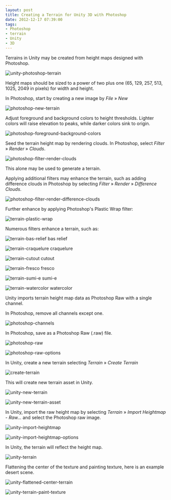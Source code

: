 ```yaml
---
layout: post
title: Creating a Terrain for Unity 3D with Photoshop
date: 2012-12-17 07:39:00
tags:
- Photoshop
- terrain
- Unity
- 3D
---
```


Terrains in Unity may be created from height maps designed with Photoshop.

![unity-photoshop-terrain](https://labs.jasonsturges.com/unity/terrain-photoshop-example/assets/unity-photoshop-terrain.png)

Height maps should be sized to a power of two plus one (65, 129, 257, 513, 1025, 2049 in pixels) for width and height.

In Photoshop, start by creating a new image by *File* &raquo; *New*

![photoshop-new-terrain](https://labs.jasonsturges.com/unity/terrain-photoshop-example/assets/photoshop-new-terrain.png)

Adjust foreground and background colors to height thresholds. Lighter colors will raise elevation to peaks, while darker colors sink to origin.

![photoshop-foreground-background-colors](https://labs.jasonsturges.com/unity/terrain-photoshop-example/assets/photoshop-foreground-background-colors.png)

Seed the terrain height map by rendering clouds. In Photoshop, select *Filter* &raquo; *Render* &raquo; *Clouds*.

![photoshop-filter-render-clouds](https://labs.jasonsturges.com/unity/terrain-photoshop-example/assets/photoshop-filter-render-clouds.png)

This alone may be used to generate a terrain.

Applying additional filters may enhance the terrain, such as adding difference clouds in Photoshop by selecting *Filter* &raquo; *Render* &raquo; *Difference Clouds*.

![photoshop-filter-render-difference-clouds](https://labs.jasonsturges.com/unity/terrain-photoshop-example/assets/photoshop-filter-render-difference-clouds.png)

Further enhance by applying Photoshop's Plastic Wrap filter:

![terrain-plastic-wrap](https://labs.jasonsturges.com/unity/terrain-photoshop-example/assets/terrain-plastic-wrap.png)

Numerous filters enhance a terrain, such as:

![terrain-bas-relief](https://labs.jasonsturges.com/unity/terrain-photoshop-example/assets/terrain-bas-relief.png)
bas relief

![terrain-craquelure](https://labs.jasonsturges.com/unity/terrain-photoshop-example/assets/terrain-craquelure.png)
craquelure

![terrain-cutout](https://labs.jasonsturges.com/unity/terrain-photoshop-example/assets/terrain-cutout.png)
cutout

![terrain-fresco](https://labs.jasonsturges.com/unity/terrain-photoshop-example/assets/terrain-fresco.png)
fresco

![terrain-sumi-e](https://labs.jasonsturges.com/unity/terrain-photoshop-example/assets/terrain-sumi-e.png)
sumi-e

![terrain-watercolor](https://labs.jasonsturges.com/unity/terrain-photoshop-example/assets/terrain-watercolor.png)
watercolor


Unity imports terrain height map data as Photoshop Raw with a single channel.

In Photoshop, remove all channels except one.

![photoshop-channels](https://labs.jasonsturges.com/unity/terrain-photoshop-example/assets/photoshop-channels.png)

In Photoshop, save as a Photoshop Raw (.raw) file.

![photoshop-raw](https://labs.jasonsturges.com/unity/terrain-photoshop-example/assets/photoshop-raw.png)

![photoshop-raw-options](https://labs.jasonsturges.com/unity/terrain-photoshop-example/assets/photoshop-raw-options.png)

In Unity, create a new terrain selecting *Terrain* &raquo; *Create Terrain*

![create-terrain](https://labs.jasonsturges.com/unity/terrain-photoshop-example/assets/create-terrain.png)

This will create new terrain asset in Unity.

![unity-new-terrain](https://labs.jasonsturges.com/unity/terrain-photoshop-example/assets/unity-new-terrain.png)

![unity-new-terrain-asset](https://labs.jasonsturges.com/unity/terrain-photoshop-example/assets/unity-new-terrain-asset.png)

In Unity, import the raw height map by selecting *Terrain* &raquo; *Import Heightmap - Raw...* and select the Photoshop raw image.

![unity-import-heightmap](https://labs.jasonsturges.com/unity/terrain-photoshop-example/assets/unity-import-heightmap.png)

![unity-import-heightmap-options](https://labs.jasonsturges.com/unity/terrain-photoshop-example/assets/unity-import-heightmap-options.png)

In Unity, the terrain will reflect the height map.

![unity-terrain](https://labs.jasonsturges.com/unity/terrain-photoshop-example/assets/unity-terrain.png)

Flattening the center of the texture and painting texture, here is an example desert scene.

![unity-flattened-center-terrain](https://labs.jasonsturges.com/unity/terrain-photoshop-example/assets/unity-flattened-center-terrain.png)

![unity-terrain-paint-texture](https://labs.jasonsturges.com/unity/terrain-photoshop-example/assets/unity-terrain-paint-texture.png)
